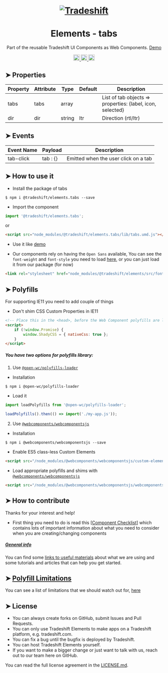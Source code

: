 <h1 align="center">
    <a href="https://tradeshift.com/">
      <img alt="Tradeshift" src="https://tradeshift.com/wp-content/themes/Tradeshift/img/brand/logo-black.png"/>
    </a>
</h1>

<h1 align="center">Elements - tabs</h1>

<p align="center">
  Part of the reusable Tradeshift UI Components as Web Components.
    <a href="https://tradeshift.github.io/elements/?path=/story/ts-tabs--default">
      Demo
    </a>
</p>

<p align="center">
    <a href="https://www.npmjs.com/package/@tradeshift/elements.tabs">
      <img alt="NPM Version" src="https://badgen.net/npm/v/@tradeshift/elements.tabs" height="20"/>
    </a>
    <a href="https://npmcharts.com/compare/@tradeshift/elements.tabs?minimal=true">
		  <img alt="Downloads per month" src="https://badgen.net/npm/dm/@tradeshift/elements.tabs" height="20"/>
		</a>
		<a href="https://www.npmjs.com/browse/depended/@tradeshift/elements.tabs">
		  <img alt="Dependent packages" src="https://badgen.net/npm/dependents/@tradeshift/elements.tabs" height="20"/>
		</a>
</p>

## ➤ Properties

| Property | Attribute | Type   | Default | Description                                                |
| -------- | --------- | ------ | ------- | ---------------------------------------------------------- |
| tabs     | tabs      | array  |         | List of tab objects => properties: {label, icon, selected} |
| dir      | dir       | string | ltr     | Direction (rtl/ltr)                                        |

## ➤ Events

| Event Name | Payload  | Description                          |
| ---------- | -------- | ------------------------------------ |
| tab-click  | tab : {} | Emitted when the user click on a tab |

## ➤ How to use it

- Install the package of tabs

```shell
$ npm i @tradeshift/elements.tabs --save
```

- Import the component

```js
import '@tradeshift/elements.tabs';
```

or

```html
<script src="node_modules/@tradeshift/elements.tabs/lib/tabs.umd.js"></script>
```

- Use it like [demo]("https://tradeshift.github.io/elements/?path=/story/ts-tabs--default")

- Our components rely on having the `Open Sans` available, You can see the `font-weight` and `font-style` you need to load [here](https://github.com/Tradeshift/elements/blob/master/packages/core/src/fonts.css), or you can just load it from our package (for now)

```html
<link rel="stylesheet" href="node_modules/@tradeshift/elements/src/fonts.css" />
```

## ➤ Polyfills

For supporting IE11 you need to add couple of things

- Don't shim CSS Custom Properties in IE11

```html
<!-- Place this in the <head>, before the Web Component polyfills are loaded -->
<script>
	if (!window.Promise) {
		window.ShadyCSS = { nativeCss: true };
	}
</script>
```

##### You have two options for polyfills library:

1. Use [`@open-wc/polyfills-loader`](https://github.com/open-wc/open-wc/tree/master/packages/polyfills-loader)

- Installation

```shell
$ npm i @open-wc/polyfills-loader
```

- Load it

```js
import loadPolyfills from '@open-wc/polyfills-loader';

loadPolyfills().then(() => import('./my-app.js'));
```

2. Use [`@webcomponents/webcomponentsjs`](https://github.com/webcomponents/polyfills/tree/master/packages/webcomponentsjs)

- Installation

```hell
$ npm i @webcomponents/webcomponentsjs --save
```

- Enable ES5 class-less Custom Elements

```html
<script src="/node_modules/@webcomponents/webcomponentsjs/custom-elements-es5-adapter.js"></script>
```

- Load appropriate polyfills and shims with [`@webcomponents/webcomponentsjs`](https://github.com/webcomponents/webcomponentsjs)

```html
<script src="/node_modules/@webcomponents/webcomponentsjs/webcomponents-loader.js" defer></script>
```

## ➤ How to contribute

Thanks for your interest and help!

- First thing you need to do is read this [[Component Checklist](https://github.com/Tradeshift/elements/wiki/Component-checklist)] which contains lots of important information about what you need to consider when you are creating/changing components

##### [General info](https://github.com/Tradeshift/elements/wiki/Useful-materials-starter)

You can find some [links to useful materials](https://github.com/Tradeshift/elements/wiki/Useful-materials-starter) about what we are using and some tutorials and articles that can help you get started.

## ➤ [Polyfill Limitations](https://github.com/Tradeshift/elements/wiki/Polyfill-Limitations)

You can see a list of limitations that we should watch out for, [here](https://github.com/Tradeshift/elements/wiki/Polyfill-Limitations)

## ➤ License

- You can always create forks on GitHub, submit Issues and Pull Requests.
- You can only use Tradeshift Elements to make apps on a Tradeshift platform, e.g. tradeshift.com.
- You can fix a bug until the bugfix is deployed by Tradeshift.
- You can host Tradeshift Elements yourself.
- If you want to make a bigger change or just want to talk with us, reach out to our team here on GitHub.

You can read the full license agreement in the [LICENSE.md](https://github.com/Tradeshift/elements/blob/master/LICENSE.md).
